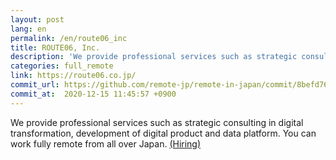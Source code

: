 ```yaml
---
layout: post
lang: en
permalink: /en/route06_inc
title: ROUTE06, Inc.
description: 'We provide professional services such as strategic consulting in digital transformation, development of digital product and data platform. You can work fully remote from all over Japan. (Hiring)'
categories: full_remote
link: https://route06.co.jp/
commit_url: https://github.com/remote-jp/remote-in-japan/commit/8befd768be4ab0e9e147105c063d29d895c72d86
commit_at:  2020-12-15 11:45:57 +0900
---
```


<p>We provide professional services such as strategic consulting in digital transformation, development of digital product and data platform. You can work fully remote from all over Japan. <a href="https://jobs.route06.co.jp/?utm_source=remote-in-japan&utm_medium=website&utm_campaign=en">(Hiring)</a></p>

